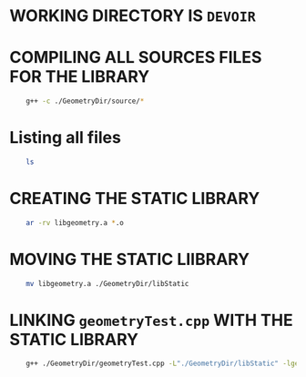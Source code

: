 # WORKING DIRECTORY IS `DEVOIR`

# COMPILING ALL SOURCES FILES FOR THE LIBRARY
```bash
    g++ -c ./GeometryDir/source/*
```
# Listing all files
```bash
    ls 
```
# CREATING THE STATIC LIBRARY
```bash
    ar -rv libgeometry.a *.o
```

# MOVING THE STATIC LIIBRARY
```bash
    mv libgeometry.a ./GeometryDir/libStatic
```

# LINKING `geometryTest.cpp` WITH THE STATIC LIBRARY
```bash
    g++ ./GeometryDir/geometryTest.cpp -L"./GeometryDir/libStatic" -lgeometry -o static.out
```
